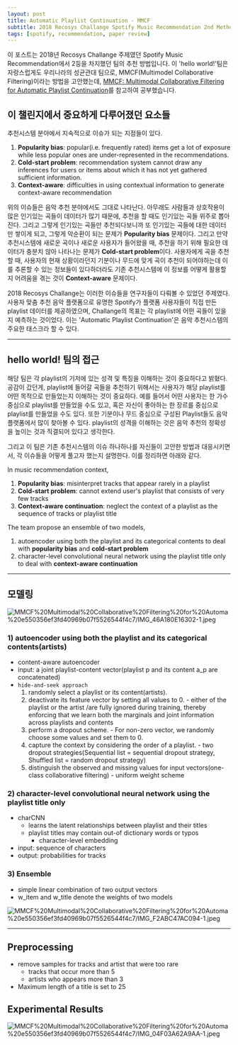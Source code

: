 ```yaml
---
layout: post
title: Automatic Playlist Continuation - MMCF
subtitle: 2018 Recosys Challange Spotify Music Recommendation 2nd Method
tags: [spotify, recommendation, paper review]
---
```


이 포스트는 2018년 Recosys Challange 주제였던 Spotify Music Recommendation에서 2등을 차지했던 팀의 추천 방법입니다. 이 'hello world!'팀은 자랑스럽게도 우리나라의 성균관대 팀으로, MMCF(Multimodel Collaborative Filtering)이라는 방법을 고안했는데, [MMCF: Multimodal Collaborative Filtering for Automatic Playlist Continuation](https://dl.acm.org/doi/10.1145/3267471.3267482)를 참고하여 공부했습니다.

## 이 챌린지에서 중요하게 다루어졌던 요소들

추천시스템 분야에서 지속적으로 이슈가 되는 지점들이 있다.
1. **Popularity bias**: popular(i.e. frequently rated) items  get a lot of exposure while less popular ones are under-represented in the recommendations.
2. **Cold-start problem**: recommendation system cannot draw any inferences for users or items about which it has not yet gathered sufficient information.
3. **Context-aware**: difficulties in using contextual information to generate context-aware recommendation

위의 이슈들은 음악 추천 분야에서도 그대로 나타난다. 아무래도 사람들과 상호작용이 많은 인기있는 곡들이 데이터가 많기 때문에, 추천을 할 때도 인기있는 곡들 위주로 뽑아진다. 그리고 그렇게 인기있는 곡들만 추천되다보니까 또 인기있는 곡들에 대한 데이터만 쌓이게 되고, 그렇게 악순환이 되는 문제가 **Popularity bias** 문제이다. 그리고 만약 추천시스템에 새로운 곡이나 새로운 사용자가 들어왔을 때, 추천을 하기 위해 필요한 데이터가 충분치 않아 나타나는 문제가 **Cold-start problem**이다. 사용자에게 곡을 추천할 때, 사용자의 현재 상황이라던지 기분이나 무드에 맞게 곡이 추천이 되어야하는데 이를 추론할 수 있는 정보들이 있다하더라도 기존 추천시스템에 이 정보를 어떻게 활용할지 어려움을 겪는 것이 **Context-aware** 문제이다.

2018 Recosys Challange는 이러한 이슈들을 연구자들이 다뤄볼 수 있었던 주제였다. 사용자 맞춤 추천 음악 플랫폼으로 유명한 Spotify가 플랫폼 사용자들이 직접 만든 playlist 데이터를 제공하였으며, Challange의 목표는 각 playlist에 어떤 곡들이 있을지 예측하는 것이었다. 이는 'Automatic Playlist Continuation'은 음악 추천시스템의 주요한 태스크라 할 수 있다.

---

## hello world! 팀의 접근

해당 팀은 각 playlist의 기저에 있는 성격 및 특징을 이해하는 것이 중요하다고 밝혔다. 공감이 갔던게, playlist에 들어갈 곡들을 추천하기 위해서는 사용자가 해당 playlist를 어떤 목적으로 만들었는지 이해하는 것이 중요하다. 예를 들어서 어떤 사용자는 한 가수 중심으로 playlist를 만들었을 수도 있고, 혹은 자신이 좋아하는 한 장르를 중심으로 playlist를 만들었을 수도 있다. 또한 기분이나 무드 중심으로 구성된 Playlist들도 음악 플랫폼에서 많이 찾아볼 수 있다. playlist의 성격을 이해하는 것은 음악 추천의 정확성을 높이는 것과 직결되어 있다고 생각한다.

그리고 이 팀은 기존 추천시스템의 이슈 하나하나를 자신들이 고안한 방법과 대응시키면서, 각 이슈들을 어떻게 풀고자 했는지 설명한다. 이를 정리하면 아래와 같다.

In music recommendation context,
1. **Popularity bias**: misinterpret tracks that appear rarely in a playlist
2. **Cold-start problem**: cannot extend user's playlist that consists of very few tracks
3. **Context-aware continuation**: neglect the context of a playlist as the sequence of tracks or playlist title

The team propose an ensemble of two models,
1. autoencoder using both the playlist and its categorical contents to deal with **popularity bias** and **cold-start problem**
2. character-level convolutional neural network using the playlist title only to deal with **context-aware continuation**

---

## 모델링

![MMCF%20Multimodal%20Collaborative%20Filtering%20for%20Automa%20e550356ef3fd40969b07f5526544f4c7/IMG_46A180E16302-1.jpeg](https://joyae.github.io/img/APC_MMCF/IMG_46A180E16302-1.jpeg)

### 1) autoencoder using both the playlist and its categorical contents(artists)

- content-aware autoencoder
- input: a joint playlist-content vector(playlist p and its content a_p are concatenated)
- `hide-and-seek approach`
    1. randomly select a playlist or its content(artists).
    2. deactivate its feature vector by setting all values to 0.
      - either of the playlist or the artist /are fully ignored during training, thereby enforcing that we learn both the marginals and joint information across playlists and contents
    3. perform a dropout scheme.
      - For non-zero vector, we randomly choose some values and set them to 0.
    4. capture the context by considering the order of a playlist.
      - two dropout strategies(Sequential list = sequential dropout strategy, Shuffled list = random dropout strategy)
    5. distinguish the observed and missing values for input vectors(one-class collaborative filtering)
      - uniform weight scheme

### 2) character-level convolutional neural network using the playlist title only

- charCNN
    - learns the latent relationships between playlist and their titles
    - playlist titles may contain out-of dictionary words or typos
      - character-level embedding
- input: sequence of characters
- output: probabilities for tracks

### 3) Ensemble

- simple linear combination of two output vectors
- w_item and w_title denote the weights of two models

![MMCF%20Multimodal%20Collaborative%20Filtering%20for%20Automa%20e550356ef3fd40969b07f5526544f4c7/IMG_F2ABC47AC094-1.jpeg](https://joyae.github.io/img/APC_MMCF/IMG_F2ABC47AC094-1.jpeg)

---

## Preprocessing

- remove samples for tracks and artist that were too rare
    - tracks that occur more than 5
    - artists who appears more than 3
- Maximum length of a title is set to 25

## Experimental Results

![MMCF%20Multimodal%20Collaborative%20Filtering%20for%20Automa%20e550356ef3fd40969b07f5526544f4c7/IMG_04F03A62A9AA-1.jpeg](https://joyae.github.io/img/APC_MMCF/IMG_04F03A62A9AA-1.jpeg)
